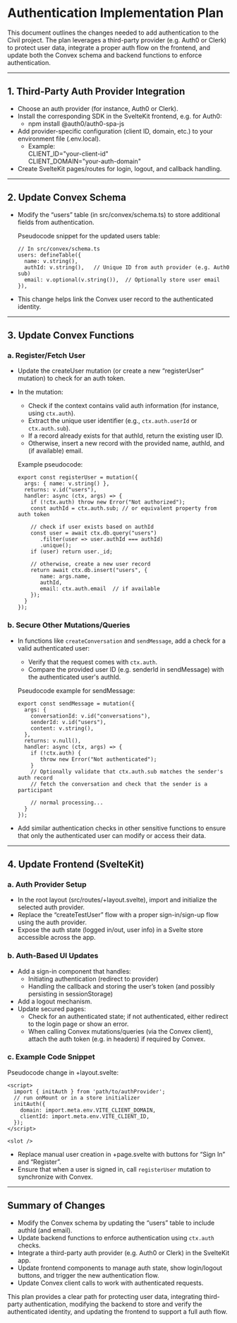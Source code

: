 # Authentication Implementation Plan

This document outlines the changes needed to add authentication to the Civil project. The plan leverages a third-party provider (e.g. Auth0 or Clerk) to protect user data, integrate a proper auth flow on the frontend, and update both the Convex schema and backend functions to enforce authentication.

---

## 1. Third-Party Auth Provider Integration

- Choose an auth provider (for instance, Auth0 or Clerk).  
- Install the corresponding SDK in the SvelteKit frontend, e.g. for Auth0:
  - npm install @auth0/auth0-spa-js  
- Add provider-specific configuration (client ID, domain, etc.) to your environment file (.env.local).
  - Example:  
    CLIENT_ID="your-client-id"  
    CLIENT_DOMAIN="your-auth-domain"
- Create SvelteKit pages/routes for login, logout, and callback handling.

---

## 2. Update Convex Schema

- Modify the “users” table (in src/convex/schema.ts) to store additional fields from authentication.
  
  Pseudocode snippet for the updated users table:
  ```
  // In src/convex/schema.ts
  users: defineTable({
    name: v.string(),
    authId: v.string(),   // Unique ID from auth provider (e.g. Auth0 sub)
    email: v.optional(v.string()),  // Optionally store user email
  }),
  ```
- This change helps link the Convex user record to the authenticated identity.

---

## 3. Update Convex Functions

### a. Register/Fetch User

- Update the createUser mutation (or create a new “registerUser” mutation) to check for an auth token.  
- In the mutation:
  - Check if the context contains valid auth information (for instance, using `ctx.auth`).
  - Extract the unique user identifier (e.g., `ctx.auth.userId` or `ctx.auth.sub`).
  - If a record already exists for that authId, return the existing user ID.
  - Otherwise, insert a new record with the provided name, authId, and (if available) email.
  
  Example pseudocode:
  ```
  export const registerUser = mutation({
    args: { name: v.string() },
    returns: v.id("users"),
    handler: async (ctx, args) => {
      if (!ctx.auth) throw new Error("Not authorized");
      const authId = ctx.auth.sub; // or equivalent property from auth token
      
      // check if user exists based on authId
      const user = await ctx.db.query("users")
         .filter(user => user.authId === authId)
         .unique();
      if (user) return user._id;
      
      // otherwise, create a new user record
      return await ctx.db.insert("users", {
         name: args.name,
         authId,
         email: ctx.auth.email  // if available
      });
    }
  });
  ```

### b. Secure Other Mutations/Queries

- In functions like `createConversation` and `sendMessage`, add a check for a valid authenticated user:
  - Verify that the request comes with `ctx.auth`.
  - Compare the provided user ID (e.g. senderId in sendMessage) with the authenticated user's authId.
  
  Pseudocode example for sendMessage:
  ```
  export const sendMessage = mutation({
    args: {
      conversationId: v.id("conversations"),
      senderId: v.id("users"),
      content: v.string(),
    },
    returns: v.null(),
    handler: async (ctx, args) => {
      if (!ctx.auth) {
         throw new Error("Not authenticated");
      }
      // Optionally validate that ctx.auth.sub matches the sender's auth record
      // fetch the conversation and check that the sender is a participant
      
      // normal processing...
    }
  });
  ```

- Add similar authentication checks in other sensitive functions to ensure that only the authenticated user can modify or access their data.

---

## 4. Update Frontend (SvelteKit)

### a. Auth Provider Setup

- In the root layout (src/routes/+layout.svelte), import and initialize the selected auth provider.
- Replace the “createTestUser” flow with a proper sign-in/sign-up flow using the auth provider.
- Expose the auth state (logged in/out, user info) in a Svelte store accessible across the app.

### b. Auth-Based UI Updates

- Add a sign-in component that handles:
  - Initiating authentication (redirect to provider)
  - Handling the callback and storing the user’s token (and possibly persisting in sessionStorage)
- Add a logout mechanism.
- Update secured pages:
  - Check for an authenticated state; if not authenticated, either redirect to the login page or show an error.
  - When calling Convex mutations/queries (via the Convex client), attach the auth token (e.g. in headers) if required by Convex.

### c. Example Code Snippet

Pseudocode change in +layout.svelte:
```
<script>
  import { initAuth } from 'path/to/authProvider';
  // run onMount or in a store initializer
  initAuth({
    domain: import.meta.env.VITE_CLIENT_DOMAIN,
    clientId: import.meta.env.VITE_CLIENT_ID,
  });
</script>

<slot />
```
- Replace manual user creation in +page.svelte with buttons for “Sign In” and “Register”.  
- Ensure that when a user is signed in, call `registerUser` mutation to synchronize with Convex.

---

## Summary of Changes

- Modify the Convex schema by updating the “users” table to include authId (and email).
- Update backend functions to enforce authentication using `ctx.auth` checks.
- Integrate a third-party auth provider (e.g. Auth0 or Clerk) in the SvelteKit app.
- Update frontend components to manage auth state, show login/logout buttons, and trigger the new authentication flow.
- Update Convex client calls to work with authenticated requests.

This plan provides a clear path for protecting user data, integrating third-party authentication, modifying the backend to store and verify the authenticated identity, and updating the frontend to support a full auth flow.
